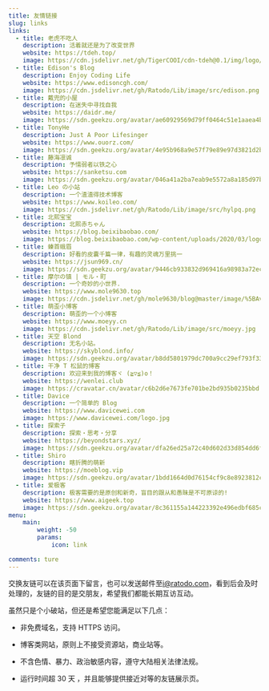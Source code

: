 ```yaml
---
title: 友情链接
slug: links
links:
  - title: 老虎不吃人
    description: 活着就还是为了改变世界
    website: https://tdeh.top/
    image: https://cdn.jsdelivr.net/gh/TigerCOOI/cdn-tdeh@0.1/img/logo/favicon.ico
  - title: Edison's Blog
    description: Enjoy Coding Life
    website: https://www.edisoncgh.com/
    image: https://cdn.jsdelivr.net/gh/Ratodo/Lib/image/src/edison.png
  - title: 戴兜的小屋
    description: 在迷失中寻找自我
    website: https://daidr.me/
    image: https://sdn.geekzu.org/avatar/ae60929569d79ff0464c51e1aaea4be8?s=300
  - title: TonyHe
    description: Just A Poor Lifesinger
    website: https://www.ouorz.com/
    image: https://sdn.geekzu.org/avatar/4e95b968a9e57f79e89e97d3821d2bd2?s=300
  - title: 藤海凛诚
    description: 予懦弱者以铁之心
    website: https://sanketsu.com
    image: https://sdn.geekzu.org/avatar/046a41a2ba7eab9e5572a8a185d97b86?s=300    
  - title: Leo の小站
    description: 一个渣渣得技术博客
    website: https://www.koileo.com/
    image: https://cdn.jsdelivr.net/gh/Ratodo/Lib/image/src/hylpq.png   
  - title: 北熙宝宝
    description: 北熙赤ちゃん
    website: https://blog.beixibaobao.com/
    image: https://blog.beixibaobao.com/wp-content/uploads/2020/03/logo.png
  - title: 螓首蛾眉
    description: 好看的皮囊千篇一律，有趣的灵魂万里挑一
    website: https://jsun969.cn/
    image: https://sdn.geekzu.org/avatar/9446cb933832d969416a98983a72ecb1?s=300   
  - title: 摩尔の镇 | モル・町
    description: 一个奇妙的小世界.
    website: https://www.mole9630.top
    image: https://cdn.jsdelivr.net/gh/mole9630/blog@master/image/%5BAvatar%5Dmole9630.png  
  - title: 萌歪小博客
    description: 萌歪的一个小博客
    website: https://www.moeyy.cn
    image: https://cdn.jsdelivr.net/gh/Ratodo/Lib/image/src/moeyy.jpg  
  - title: 天空 Blond
    description: 无名小站。
    website: https://skyblond.info/
    image: https://sdn.geekzu.org/avatar/b8dd5801979dc700a9cc29ef793f3357?s=300  
  - title: 干净 T 松鼠的博客
    description: 欢迎来到我的博客ヾ (≧▽≦)o！
    website: https://wenlei.club
    image: https://cravatar.cn/avatar/c6b2d6e7673fe701be2bd935b0235bbd 
  - title: Davice
    description: 一个简单的 Blog
    website: https://www.davicewei.com
    image: https://www.davicewei.com/logo.jpg   
  - title: 探索子
    description: 探索・思考・分享
    website: https://beyondstars.xyz/
    image: https://sdn.geekzu.org/avatar/dfa26ed25a72c40d602d33d854dd6f07?s=300 
  - title: Shiro
    description: 瞎折腾的萌新
    website: https://moeblog.vip
    image: https://sdn.geekzu.org/avatar/1bdd1664d0d76154cf9c8e8923812cdf?s=300  
  - title: 爱极客
    description: 极客需要的是原创和新奇，盲目的跟从和愚昧是不可原谅的!
    website: https://www.aigeek.top
    image: https://sdn.geekzu.org/avatar/8c361155a144223392e496edbf685cde?s=300
menu:
    main: 
        weight: -50
        params:
            icon: link

comments: ture
---
```


交换友链可以在该页面下留言，也可以发送邮件至[i@ratodo.com](mailto:i@ratodo.com)，看到后会及时处理的，友链的目的是交朋友，希望我们都能长期互访互动。

虽然只是个小破站，但还是希望您能满足以下几点：

- 非免费域名，支持 HTTPS 访问。

- 博客类网站，原则上不接受资源站，商业站等。

- 不含色情、暴力、政治敏感内容，遵守大陆相关法律法规。

- 运行时间超 30 天 ，并且能够提供接近对等的友链展示页。